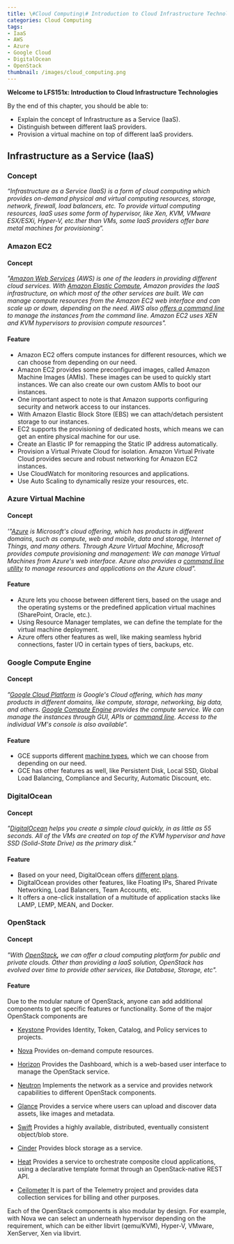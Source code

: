 ```yaml
---
title: \#Cloud Computing\# Introduction to Cloud Infrastructure Technologies(2) Infrastructure as a Service (IaaS)
categories: Cloud Computing
tags:
- IaaS
- AWS
- Azure
- Google Cloud
- DigitalOcean
- OpenStack
thumbnail: /images/cloud_computing.png
---
```




**Welcome to LFS151x: Introduction to Cloud Infrastructure Technologies**

By the end of this chapter, you should be able to:

- Explain the concept of Infrastructure as a Service (IaaS).
- Distinguish between different IaaS providers.
- Provision a virtual machine on top of different IaaS providers.



<!-- more -->



## Infrastructure as a Service (IaaS) 

### Concept

*“Infrastructure as a Service (IaaS) is a form of cloud computing which provides on-demand physical and virtual computing resources, storage, network, firewall, load balancers, etc. To provide virtual computing resources, IaaS uses some form of hypervisor, like Xen, KVM, VMware ESX/ESXi, Hyper-V, etc.ther than VMs, some IaaS providers offer bare metal machines for provisioning”.*

### Amazon EC2

#### Concept

*"[Amazo](https://aws.amazon.com/)[n](https://aws.amazon.com/)[ ](https://aws.amazon.com/)[Web](https://aws.amazon.com/)[ Ser](https://aws.amazon.com/)[vices](https://aws.amazon.com/) (AWS) is one of the leaders in providing different cloud services. With [Am](https://aws.amazon.com/ec2/)[azon](https://aws.amazon.com/ec2/)[ Elastic](https://aws.amazon.com/ec2/)[ ](https://aws.amazon.com/ec2/)[Compute](https://aws.amazon.com/ec2/), Amazon provides the IaaS infrastructure, on which most of the other services are built. We can manage compute resources from the Amazon EC2 web interface and can scale up or down, depending on the need. AWS also [offers a command line](https://aws.amazon.com/cli/) to manage the instances from the command line. Amazon EC2 uses XEN and KVM hypervisors to provision compute resources".*

#### Feature

- Amazon EC2 offers compute instances for different resources, which we can choose from depending on our need.
- Amazon EC2 provides some preconfigured images, called Amazon Machine Images (AMIs). These images can be used to quickly start instances. We can also create our own custom AMIs to boot our instances.
- One important aspect to note is that Amazon supports configuring security and network access to our instances.
- With Amazon Elastic Block Store (EBS) we can attach/detach persistent storage to our instances.
- EC2 supports the provisioning of dedicated hosts, which means we can get an entire physical machine for our use.
- Create an Elastic IP for remapping the Static IP address automatically.
- Provision a Virtual Private Cloud for isolation. Amazon Virtual Private Cloud provides secure and robust networking for Amazon EC2 instances.
- Use CloudWatch for monitoring resources and applications.
- Use Auto Scaling to dynamically resize your resources, etc.

### Azure Virtual Machine

#### Concept

*'"[Azure](https://azure.microsoft.com/) is Microsoft's cloud offering, which has products in different domains, such as compute, web and mobile, data and storage, Internet of Things, and many others. Through Azure Virtual Machine, Microsoft provides compute provisioning and management: We can manage Virtual Machines from Azure's web interface. Azure also provides a [command line utility](https://github.com/azure/azure-xplat-cli) to manage resources and applications on the Azure cloud".*

#### Feature

- Azure lets you choose between different tiers, based on the usage and the operating systems or the predefined application virtual machines (SharePoint, Oracle, etc.).
- Using Resource Manager templates, we can define the template for the virtual machine deployment.
- Azure offers other features as well, like making seamless hybrid connections, faster I/O in certain types of tiers, backups, etc.

### Google Compute Engine

#### Concept

*”[Google Cloud Platform](https://cloud.google.com/) is Google's Cloud offering, which has many products in different domains, like compute, storage, networking, big data, and others. [Google Compute Engine](https://cloud.google.com/compute/) provides the compute service. We can manage the instances through GUI, APIs or [command line](https://cloud.google.com/sdk/gcloud/). Access to the individual VM's console is also available“.*

#### Feature

- GCE supports different [machine types](https://cloud.google.com/compute/docs/machine-types), which we can choose from depending on our need.
- GCE has other features as well, like Persistent Disk, Local SSD, Global Load Balancing, Compliance and Security, Automatic Discount, etc.

### DigitalOcean

#### Concept

*"[DigitalOcean](https://www.digitalocean.com/) helps you create a simple cloud quickly, in as little as 55 seconds. All of the VMs are created on top of the KVM hypervisor and have SSD (Solid-State Drive) as the primary disk."*

#### Feature

- Based on your need, DigitalOcean offers [different plans](https://www.digitalocean.com/pricing/).
- DigitalOcean provides other features, like Floating IPs, Shared Private Networking, Load Balancers, Team Accounts, etc.
- It offers a one-click installation of a multitude of application stacks like LAMP, LEMP, MEAN, and Docker.

### OpenStack

#### Concept

*"With [OpenStack](https://www.openstack.org/)**,** we can offer a cloud computing platform for public and private clouds. Other than providing a IaaS solution, OpenStack has evolved over time to provide other services, like Database, Storage, etc".*

#### Feature

Due to the modular nature of OpenStack, anyone can add additional components to get specific features or functionality. Some of the major OpenStack components are

- [Keystone](http://docs.openstack.org/developer/keystone/) 
  Provides Identity, Token, Catalog, and Policy services to projects.

- [Nova](http://docs.openstack.org/developer/nova/) 
  Provides on-demand compute resources.
- [Horizon](http://docs.openstack.org/developer/horizon/) 
  Provides the Dashboard, which is a web-based user interface to manage the OpenStack service.
- [Neutron](http://docs.openstack.org/developer/neutron/) 
  Implements the network as a service and provides network capabilities to different OpenStack components.
- [Glance](http://docs.openstack.org/developer/glance/) 
  Provides a service where users can upload and discover data assets, like images and metadata.
- [Swift](http://docs.openstack.org/developer/swift/) 
  Provides a highly available, distributed, eventually consistent object/blob store.
- [Cinder](http://docs.openstack.org/developer/cinder/) 
  Provides block storage as a service.
- [Heat](http://docs.openstack.org/developer/heat/) 
  Provides a service to orchestrate composite cloud applications, using a declarative template format through an OpenStack-native REST API.
- [Ceilometer](http://docs.openstack.org/developer/ceilometer/) 
  It is part of the Telemetry project and provides data collection services for billing and other purposes.

Each of the OpenStack components is also modular by design. For example, with Nova we can select an underneath hypervisor depending on the requirement, which can be either libvirt (qemu/KVM), Hyper-V, VMware, XenServer, Xen via libvirt.